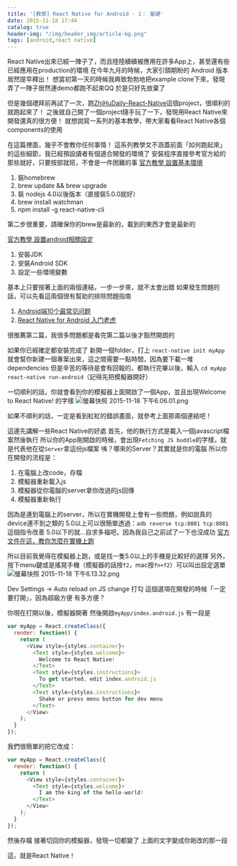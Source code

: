 ```yaml
---
title: '[教學] React Native for Android - 1： 基礎'
date: 2015-11-18 17:44
catalog: true
header-img: "/img/header_img/article-bg.png"
tags: [android,react native]
---
```

React Native出來已經一陣子了，而且陸陸續續被應用在許多App上，甚至還有些已經應用在production的環境
在今年九月的時候，大家引頸期盼的 Android 版本居然提早釋出！
想當初第一天的時候我興致勃勃地把example clone下來，發現弄了一陣子居然連demo都跑不起來QQ
於是只好先放棄了

但是幾個禮拜前再試了一次，跑[ZhiHuDaily-React-Native](https://github.com/race604/ZhiHuDaily-React-Native)這個project，很順利的就跑起來了！
之後就自己開了一個project隨手玩了一下，發現用React Native來開發還真的很方便！
就想說寫一系列的基本教學，帶大家看看React Native各個components的使用

在這篇裡面，幾乎不會教你任何事情！
這系列教學文不涵蓋前面「如何跑起來」的這些細節，我已經預設讀者有個適合開發的環境了
安裝程序直接參考官方給的那些就好，只要按部就班，不會是一件困難的事
[官方教學 設置基本環境](https://facebook.github.io/react-native/docs/getting-started.html)
1. 裝homebrew
2. brew update && brew upgrade
1. 裝 nodejs 4.0以後版本（直接裝5.0.0就好）
2. brew install watchman
3. npm install -g react-native-cli

第二步很重要，請確保你的brew是最新的，載到的東西才會是最新的

[官方教學 設置android相關設定](https://facebook.github.io/react-native/docs/android-setup.html)
1. 安裝JDK
2. 安裝Android SDK
3. 設定一些環境變數

基本上只要按著上面的兩個連結，一步一步來，就不太會出錯
如果發生問題的話，可以先看這兩個很有幫助的排除問題指南
1. [Android端10个最常见问题](https://github.com/yipengmu/ReactNative_Android_QA)
2. [React Native for Android 入门老虎](http://www.race604.com/react-native-for-android-start/)

很推薦第二篇，我很多問題都是看完第二篇以後才豁然開朗的

如果你已經確定都安裝完成了
新開一個folder，打上 `react-native init myApp`
就會幫你新建一個專案出來，這之間需要一點時間，因為要下載一堆dependencies
但是辛苦的等待是會有回報的，都執行完畢以後，輸入
`cd myApp`
`react-native run-android`（記得先把模擬器開好）

一切順利的話，你就會看到你的模擬器上面開啟了一個App，並且出現Welcome to React Native! 的字樣
![螢幕快照 2015-11-18 下午6.06.01.png](http://user-image.logdown.io/user/7013/blog/6977/post/314393/FY5qZzUTRFyWwB1lpXC0_%E8%9E%A2%E5%B9%95%E5%BF%AB%E7%85%A7%202015-11-18%20%E4%B8%8B%E5%8D%886.06.01.png)

如果不順利的話，一定是看到紅紅的錯誤畫面，就參考上面那兩個連結吧！

這邊先講解一些React Native的好處
首先，他的執行方式是載入一個javascript檔案然後執行
所以你的App剛開啟的時候，會出現`Fetching JS buddle`的字樣，就是代表他在從`Server`拿這份js檔案
咦？哪來的Server？其實就是你的電腦
所以你在開發的流程是：
1. 在電腦上改code，存檔
2. 模擬器重新載入js
3. 模擬器從你電腦的server拿你改過的js回傳
4. 模擬器重新執行

因為是連到電腦上的server，所以在實機開發上會有一些問題，例如說真的device連不到之類的
5.0以上可以很簡單透過：`adb reverse tcp:8081 tcp:8081` 這個指令改善
5.0以下的就...自求多福吧，因為我自己之前試了一下也沒成功
[官方文件在這，教你怎麼在實機上跑](https://facebook.github.io/react-native/docs/running-on-device-android.html#content)

所以目前我覺得在模擬器上跑，或是找一隻5.0以上的手機是比較好的選擇
另外，按下menu鍵或是搖晃手機（模擬器的話按`f2`，mac按`fn+f2`）可以叫出設定選單
![螢幕快照 2015-11-18 下午6.13.32.png](http://user-image.logdown.io/user/7013/blog/6977/post/314393/tXPI9gOMTZGuTbkOZMLC_%E8%9E%A2%E5%B9%95%E5%BF%AB%E7%85%A7%202015-11-18%20%E4%B8%8B%E5%8D%886.13.32.png)

Dev Settings -> Auto reload on JS change 打勾
這個選項在開發的時候「一定要打開」，因為超級方便
有多方便？

你現在打開以後，模擬器開著
然後開啟`myApp/index.android.js`
有一段是
``` javascript
var myApp = React.createClass({
  render: function() {
    return (
      <View style={styles.container}>
        <Text style={styles.welcome}>
          Welcome to React Native!
        </Text>
        <Text style={styles.instructions}>
          To get started, edit index.android.js
        </Text>
        <Text style={styles.instructions}>
          Shake or press menu button for dev menu
        </Text>
      </View>
    );
  }
});
```

我們很簡單的把它改成：
``` javascript
var myApp = React.createClass({
  render: function() {
    return (
      <View style={styles.container}>
        <Text style={styles.welcome}>
          I am the king of the hello-world!
        </Text>
      </View>
    );
  }
});
```

然後存檔
接著切回你的模擬器，發現一切都變了
上面的文字變成你剛改的那一段

這，就是React Native！